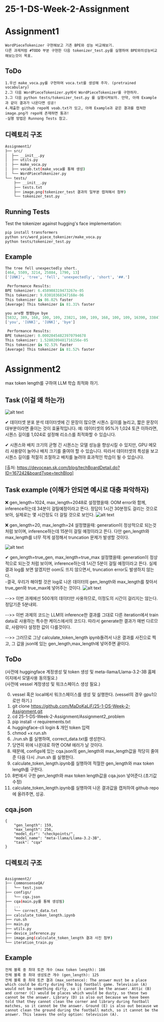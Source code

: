 # 25-1-DS-Week-2-Assignment

# Assignment1
	WordPieceTokenizer 구현해보고 기존 BPE와 성능 비교해보기.
	다른 과제처럼 #TODO 부분 구현한 다음 tokenizer_test.py를 실행하여 BPE와의성능비교해보는것이 목표.
## ToDo
	1.우선 make_voca.py를 구현하여 voca.txt를 생성해 주자. (pretrained vocabulary)
    2.그 다음 WordPieceTokenizer.py에서 WordPieceTokenizer를 구현하자.
	3.그 다음 python tests/tokenizer_test.py 를 실행시켜보자. 만약, 아래 Example과 같이 결과가 나온다면 성공!
    4.제출한 github repo에 voab.txt가 있고, 아래 Example과 같은 결과를 캡쳐한 image.png가 repo에 존재하면 통과! 
    -실행 방법은 Runnong Tests 참고. 

## 디렉토리 구조
```bash
Assignment1/
├── src/
│  ├── __init__.py
│  ├── utils.py
│  ├── make_voca.py
│  ├── vocab.txt(make_voca를 통해 생성)
│  └── WordPieceTokenizer.py
└── tests/
    ├── __init__.py
    ├── tests.txt
    ├── image.png(tokenizer_test 결과의 일부분 캡쳐해서 첨부)
    └── tokenizer_test.py

```

## Running Tests

Test the tokenizer against hugging's face implementation:

```bash
pip install transformers
python src/word_piece_tokenizer/make_voca.py
python tests/tokenizer_test.py
```

## Example 

```python
The tree fell unexpectedly short.
[464, 5509, 3214, 25884, 1790, 13]
['[UNK]', 'tree', 'fell', 'unexpectedly', 'short', '##.']

 Performance Results:
BPE tokenizer: 6.458908319473267e-05
This tokenizer: 9.03010368347168e-06
This tokenizer is 86.02% faster
[Average] This tokenizer is 81.31% faster

you are짱 짱짱bye bye
[5832, 389, 168, 100, 109, 23821, 100, 109, 168, 100, 109, 16390, 33847]
['you', '[UNK]', '[UNK]', 'bye']

 Performance Results:
BPE tokenizer: 0.00020454823970794678
This tokenizer: 1.5280209481716156e-05
This tokenizer is 92.53% faster
[Average] This tokenizer is 81.52% faster


```

# Assignment2
max token length를 구하여 LLM 학습 최적화 하기.

## Task (이걸 왜 하는가)
![alt text](image.png)

✔ 데이터셋 분포 분석
데이터셋에 긴 문장이 많으면 시퀀스 길이를 늘리고, 짧은 문장이 대부분이라면 줄이는 것이 효율적입니다.
예: 데이터셋의 95%가 1,024 토큰 이하라면, 시퀀스 길이를 1,024로 설정해 리소스를 최적화할 수 있습니다.

✔ 시퀀스와 배치 크기의 균형
긴 시퀀스는 모델 성능을 향상시킬 수 있지만, GPU 메모리 사용량이 늘어나 배치 크기를 줄여야 할 수 있습니다.
따라서 데이터셋의 특성을 보고 시퀀스 길이를 적절히 조절하고 배치를 늘려야 효과적인 학습이 될 수 있습니다.

[출처: https://devocean.sk.com/blog/techBoardDetail.do?ID=167242&boardType=techBlog]

## Task example (이해가 안되면 예시로 대충 파악하자)
❌ gen_length=1024, max_length=2048로 설정했을때: 
    OOM error와 함께, inference하는데 34분이 걸릴예정이라고 뜬다. 정답이 1시간 30분정도 걸리는 것으로 보아, 
    실제로는 몇 시간정도 더 걸릴 것으로 보인다.
![alt text](image-3.png)

❌ gen_length=20, max_length=24 설정했을때: 
    generation이 정상적으로 되는것 처럼 보이며, inference하는데 15분이 걸릴 예정이라고 뜬다. 
    다만 gen_length와 max_length를 너무 작게 설정해서 truncation 문제가 발생할 것이다.

![alt text](image-2.png)

✔ gen_length=true_gen, max_length=true_max 설정했을때: 
    generation이 정상적으로 되는것 처럼 보이며, inference하는데 1시간 5분이 걸릴 예정이라고 뜬다.
    실제 결과 log를 보면 알겠지만 oom도 뜨지 않으면서, truncation error도 발생하지 않는다.  
-결국, 우리가 해야할 것은 log로 나온 데이터의 gen_length와 max_length를 찾아서 true_gen와 true_max에 넣어주는 것이다.
![alt text](image-1.png)

-->> 이번 과제에선 500개의 데이터만 사용하므로, 이정도의 시간이 걸리지는 않는다. 정답기준 5분내외.

-->> 이번 과제의 코드는 LLM의 inference한 결과를 그대로 다른 iteration에서 train data로 사용하는 특수한 케이스에서의 코드다. 따라서 generate한 결과가 매번 다르므로, 사람마다 설정한 값이 다를것이다. 

-->> 그러므로 그냥 calculate_token_length ipynb돌려서 나온 결과를 사진으로 찍고, 
     그 값을 json에 있는 gen_length,max_length에 넣어주면 끝이다.

## ToDo
(사전에 huggingface 계정생성 및 token 생성 및 meta-llama/Llama-3.2-3B 홈페이지에서 모델사용 동의필요.)    
(사전에 vessel 계정생성 및 워크스페이스 생성 필요.) 

0. vessel 혹은 local에서 워크스페이스를 생성 및 실행한다. (vessel의 경우 gpu1으로만 하기.) 
1. git clone https://github.com/MaDoKaLiF/25-1-DS-Week-2-Assignment.git
2. cd 25-1-DS-Week-2-Assignment/Assignment2_problem
3. pip install -r requirements.txt
4. huggingface-cli login & 개인 token 입력
5. chmod +x run.sh
6. ./run.sh 를 실행하여, correct_data.txt를 생성한다.
7. 당연히 위에 나온대로 하면 OOM 에러가 날 것이다.  
8. 때문에, configs에 있는 cqa.json의 gen_length와 max_length값을 적당히 줄여준 다음 다시 ./run.sh 를 실행한다.
9. calculate_token_length.ipynb를 실행하여 적절한 gen_length와 max token length를 구한다.
10. 8번에서 구한 gen_length와 max token length값을 cqa.json 넣어준다.(초기값 수정)
11. calculate_token_length.ipynb를 실행하여 나온 결과값을 캡처하여 github repo에 올려주면, 성공. 

## cqa.json
```
{
    "gen_length": 159,
    "max_length": 256,
    "model_dir": "checkpoints/",
    "model_name": "meta-llama/Llama-3.2-3B",
    "task": "cqa"
}
```

## 디렉토리 구조
```bash

Assignment2/
├── CommonsenseQA/
│   └── test.json
├── configs/
│   └── cqa.json
├── cqa(main.py를 통해 생성됨)
│	...
│	└── correct_data.txt
├── calculate_token_length.ipynb
├── run.sh
├── main.py
├── utils.py
├── device_inference.py
├── image.png(calculate_token_length 결과 사진 첨부)
└── iteration_train.py
```
## Example 

```
전체 블록 중 최대 토큰 개수 (max token length): 186
전체 블록 중 최대 생성토큰 개수 (gen_length): 125
전체 블록 중 최대 토큰 결과 (max_sentence): The answer must be a place which could be dirty during the big football game. Television (A) would not be something dirty, so it cannot be the answer. Attic (B) and corner (C) would be places which would be dusty, so these two cannot be the answer. Library (D) is also out because we have been told that they cannot clean the corner and library during football matches, so it cannot be the answer. Ground (E) is also out because we cannot clean the ground during the football match, so it cannot be the answer. This leaves the only option: television (A).
```
